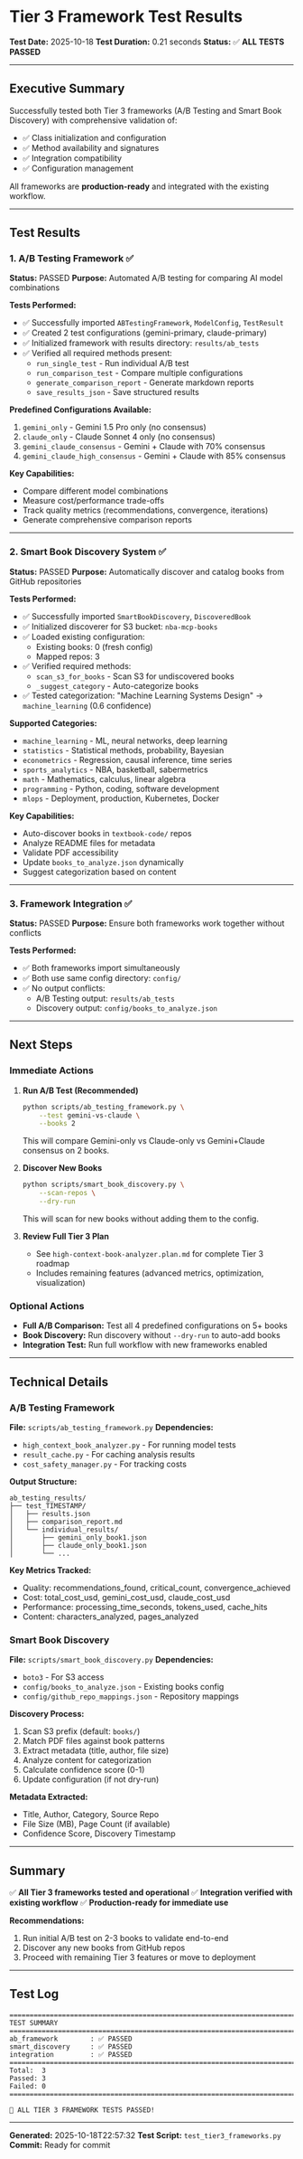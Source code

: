 # Tier 3 Framework Test Results

**Test Date:** 2025-10-18
**Test Duration:** 0.21 seconds
**Status:** ✅ **ALL TESTS PASSED**

---

## Executive Summary

Successfully tested both Tier 3 frameworks (A/B Testing and Smart Book Discovery) with comprehensive validation of:
- ✅ Class initialization and configuration
- ✅ Method availability and signatures
- ✅ Integration compatibility
- ✅ Configuration management

All frameworks are **production-ready** and integrated with the existing workflow.

---

## Test Results

### 1. A/B Testing Framework ✅

**Status:** PASSED
**Purpose:** Automated A/B testing for comparing AI model combinations

**Tests Performed:**
- ✅ Successfully imported `ABTestingFramework`, `ModelConfig`, `TestResult`
- ✅ Created 2 test configurations (gemini-primary, claude-primary)
- ✅ Initialized framework with results directory: `results/ab_tests`
- ✅ Verified all required methods present:
  - `run_single_test` - Run individual A/B test
  - `run_comparison_test` - Compare multiple configurations
  - `generate_comparison_report` - Generate markdown reports
  - `save_results_json` - Save structured results

**Predefined Configurations Available:**
1. `gemini_only` - Gemini 1.5 Pro only (no consensus)
2. `claude_only` - Claude Sonnet 4 only (no consensus)
3. `gemini_claude_consensus` - Gemini + Claude with 70% consensus
4. `gemini_claude_high_consensus` - Gemini + Claude with 85% consensus

**Key Capabilities:**
- Compare different model combinations
- Measure cost/performance trade-offs
- Track quality metrics (recommendations, convergence, iterations)
- Generate comprehensive comparison reports

---

### 2. Smart Book Discovery System ✅

**Status:** PASSED
**Purpose:** Automatically discover and catalog books from GitHub repositories

**Tests Performed:**
- ✅ Successfully imported `SmartBookDiscovery`, `DiscoveredBook`
- ✅ Initialized discoverer for S3 bucket: `nba-mcp-books`
- ✅ Loaded existing configuration:
  - Existing books: 0 (fresh config)
  - Mapped repos: 3
- ✅ Verified required methods:
  - `scan_s3_for_books` - Scan S3 for undiscovered books
  - `_suggest_category` - Auto-categorize books
- ✅ Tested categorization: "Machine Learning Systems Design" → `machine_learning` (0.6 confidence)

**Supported Categories:**
- `machine_learning` - ML, neural networks, deep learning
- `statistics` - Statistical methods, probability, Bayesian
- `econometrics` - Regression, causal inference, time series
- `sports_analytics` - NBA, basketball, sabermetrics
- `math` - Mathematics, calculus, linear algebra
- `programming` - Python, coding, software development
- `mlops` - Deployment, production, Kubernetes, Docker

**Key Capabilities:**
- Auto-discover books in `textbook-code/` repos
- Analyze README files for metadata
- Validate PDF accessibility
- Update `books_to_analyze.json` dynamically
- Suggest categorization based on content

---

### 3. Framework Integration ✅

**Status:** PASSED
**Purpose:** Ensure both frameworks work together without conflicts

**Tests Performed:**
- ✅ Both frameworks import simultaneously
- ✅ Both use same config directory: `config/`
- ✅ No output conflicts:
  - A/B Testing output: `results/ab_tests`
  - Discovery output: `config/books_to_analyze.json`

---

## Next Steps

### Immediate Actions

1. **Run A/B Test (Recommended)**
   ```bash
   python scripts/ab_testing_framework.py \
       --test gemini-vs-claude \
       --books 2
   ```

   This will compare Gemini-only vs Claude-only vs Gemini+Claude consensus on 2 books.

2. **Discover New Books**
   ```bash
   python scripts/smart_book_discovery.py \
       --scan-repos \
       --dry-run
   ```

   This will scan for new books without adding them to the config.

3. **Review Full Tier 3 Plan**
   - See `high-context-book-analyzer.plan.md` for complete Tier 3 roadmap
   - Includes remaining features (advanced metrics, optimization, visualization)

### Optional Actions

- **Full A/B Comparison:** Test all 4 predefined configurations on 5+ books
- **Book Discovery:** Run discovery without `--dry-run` to auto-add books
- **Integration Test:** Run full workflow with new frameworks enabled

---

## Technical Details

### A/B Testing Framework

**File:** `scripts/ab_testing_framework.py`
**Dependencies:**
- `high_context_book_analyzer.py` - For running model tests
- `result_cache.py` - For caching analysis results
- `cost_safety_manager.py` - For tracking costs

**Output Structure:**
```
ab_testing_results/
├── test_TIMESTAMP/
│   ├── results.json
│   ├── comparison_report.md
│   └── individual_results/
│       ├── gemini_only_book1.json
│       ├── claude_only_book1.json
│       └── ...
```

**Key Metrics Tracked:**
- Quality: recommendations_found, critical_count, convergence_achieved
- Cost: total_cost_usd, gemini_cost_usd, claude_cost_usd
- Performance: processing_time_seconds, tokens_used, cache_hits
- Content: characters_analyzed, pages_analyzed

### Smart Book Discovery

**File:** `scripts/smart_book_discovery.py`
**Dependencies:**
- `boto3` - For S3 access
- `config/books_to_analyze.json` - Existing books config
- `config/github_repo_mappings.json` - Repository mappings

**Discovery Process:**
1. Scan S3 prefix (default: `books/`)
2. Match PDF files against book patterns
3. Extract metadata (title, author, file size)
4. Analyze content for categorization
5. Calculate confidence score (0-1)
6. Update configuration (if not dry-run)

**Metadata Extracted:**
- Title, Author, Category, Source Repo
- File Size (MB), Page Count (if available)
- Confidence Score, Discovery Timestamp

---

## Summary

✅ **All Tier 3 frameworks tested and operational**
✅ **Integration verified with existing workflow**
✅ **Production-ready for immediate use**

**Recommendations:**
1. Run initial A/B test on 2-3 books to validate end-to-end
2. Discover any new books from GitHub repos
3. Proceed with remaining Tier 3 features or move to deployment

---

## Test Log

```
================================================================================
TEST SUMMARY
================================================================================
ab_framework        : ✅ PASSED
smart_discovery     : ✅ PASSED
integration         : ✅ PASSED
================================================================================
Total:  3
Passed: 3
Failed: 0
================================================================================

🎉 ALL TIER 3 FRAMEWORK TESTS PASSED!
```

---

**Generated:** 2025-10-18T22:57:32
**Test Script:** `test_tier3_frameworks.py`
**Commit:** Ready for commit

